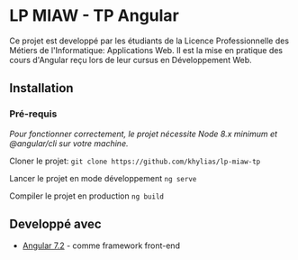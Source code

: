 # LP MIAW - TP Angular

Ce projet est developpé par les étudiants de la Licence Professionnelle des Métiers de l'Informatique: Applications Web.
Il est la mise en pratique des cours d'Angular reçu lors de leur cursus en Développement Web.

## Installation

### Pré-requis
*Pour fonctionner correctement, le projet nécessite Node 8.x minimum et @angular/cli sur votre machine.*

Cloner le projet:
```git clone https://github.com/khylias/lp-miaw-tp```

Lancer le projet en mode développement
```ng serve```

Compiler le projet en production
```ng build```

## Developpé avec
* [Angular 7.2](https://angular.io) - comme framework front-end
